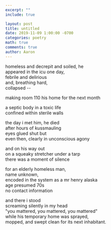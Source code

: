 ```yaml
---
excerpt: ""
include: true

layout: post
title: untitled
date: 2019-11-09 1:00:00 -0700
categories: poetry
math: true
comments: true
author: Aaron
---
```




homeless and decrepit and soiled, he  
appeared in the icu one day,  
febrile and delirious  
and, breathing hard,  
collapsed --  

making room 110 his home for the next month  

a septic body in a toxic life  
confined within sterile walls  

the day i met him, he died  
after hours of kussmauling  
eyes glued shut but  
even then, clearly in unconscious agony  

and on his way out  
on a squeaky stretcher under a tarp  
there was a moment of silence  

for an elderly homeless man,  
name unknown,  
encoded in the system as a mr henry alaska  
age presumed 70s  
no contact information  

and there i stood  
screaming silently in my head  
"you mattered, you mattered, you mattered"  
while his temporary home was sprayed,  
mopped, and swept clean for its next inhabitant.
